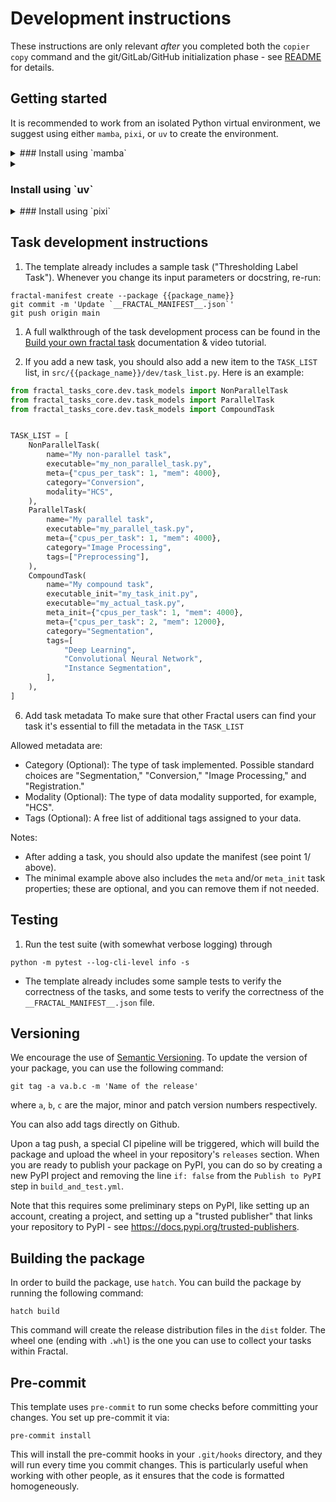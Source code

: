 # Development instructions

These instructions are only relevant *after* you completed both the `copier
copy` command and the git/GitLab/GitHub initialization phase - see
[README](https://github.com/fractal-analytics-platform/fractal-tasks-template#readme)
for details.

## Getting started

It is recommended to work from an isolated Python virtual environment, we suggest using either `mamba`, `pixi`, or `uv` to create the environment.

<details><summary>### Install using `mamba`</summary>

1. `mamba`: You can install it via [miniforge](https://github.com/conda-forge/miniforge).

2. Once you have `mamba` installed, you can create the virtual environment using the following command:

   ```console
   mamba create -n name-env python=3.11
   ```

    Here we used python 3.11 as an example, you can alternatively use `python=3.12` or `python=3.13`.
    In order to use the conda environment, you need to activate it:

    ```console
    mamba activate name-env

    ```

    and once you are done with the environment, you can deactivate it:

    ```console
    mamba deactivate
    ```

    or, simply close the terminal.

3. You can install your package to run it locally as in (run from within your package folder):

    ```console
    python -m pip install -e .
    ```

    this will install only the dependencies needed to run the package. If you want to install the development dependencies (e.g. pytest, hatch), you can run:

    ```console
    python -m pip install -e ".[dev]"
    ```

</details>

<details><summary><h3>Install using `uv`</h3></summary>

The `uv` package is a fast and lightweight alternative to `pip`, which can be used to create isolated Python environments.
`uv` environments are stored in the project and can be easily recreated on different machines.

1. `uv`: You can install it via [uv](https://docs.astral.sh/uv/getting-started/installation/).

</details>

<details><summary>### Install using `pixi`</summary>

Like `uv`, `pixi` is an alternative to `pip` and `conda`, which can be used to create isolated Python environments.
Compared to `uv`, `pixi` allows to create mixes of Pypi, conda, and non-Python dependencies, which can be useful for some tasks.

1. `pixi`: You can install it via [pixi](https://pixi.sh/latest/installation/).

</details>

## Task development instructions

1. The template already includes a sample task ("Thresholding Label Task"). Whenever you change its input parameters or docstring, re-run:

```console
fractal-manifest create --package {{package_name}}
git commit -m 'Update `__FRACTAL_MANIFEST__.json`'
git push origin main
```

1. A full walkthrough of the task development process can be found in the [Build your own fractal task](https://fractal-analytics-platform.github.io/build_your_own_fractal_task/) documentation & video tutorial.

2. If you add a new task, you should also add a new item to the `TASK_LIST`
list, in `src/{{package_name}}/dev/task_list.py`. Here is an example:

```python
from fractal_tasks_core.dev.task_models import NonParallelTask
from fractal_tasks_core.dev.task_models import ParallelTask
from fractal_tasks_core.dev.task_models import CompoundTask


TASK_LIST = [
    NonParallelTask(
        name="My non-parallel task",
        executable="my_non_parallel_task.py",
        meta={"cpus_per_task": 1, "mem": 4000},
        category="Conversion",
        modality="HCS",
    ),
    ParallelTask(
        name="My parallel task",
        executable="my_parallel_task.py",
        meta={"cpus_per_task": 1, "mem": 4000},
        category="Image Processing",
        tags=["Preprocessing"],
    ),
    CompoundTask(
        name="My compound task",
        executable_init="my_task_init.py",
        executable="my_actual_task.py",
        meta_init={"cpus_per_task": 1, "mem": 4000},
        meta={"cpus_per_task": 2, "mem": 12000},
        category="Segmentation",
        tags=[
            "Deep Learning",
            "Convolutional Neural Network",
            "Instance Segmentation",
        ],
    ),
]
```

6. Add task metadata
To make sure that other Fractal users can find your task it's essential to fill the metadata in the `TASK_LIST`

Allowed metadata are:

* Category (Optional): The type of task implemented. Possible standard choices are "Segmentation," "Conversion," "Image Processing," and "Registration."
* Modality (Optional): The type of data modality supported, for example, "HCS".
* Tags (Optional): A free list of additional tags assigned to your data.

Notes:

* After adding a task, you should also update the manifest (see point 1/ above).
* The minimal example above also includes the `meta` and/or `meta_init` task properties; these are optional, and you can remove them if not needed.

## Testing

1. Run the test suite (with somewhat verbose logging) through

```console
python -m pytest --log-cli-level info -s
```

* The template already includes some sample tests to verify the correctness of the tasks, and some tests to verify the correctness of the `__FRACTAL_MANIFEST__.json` file.

## Versioning

We encourage the use of [Semantic Versioning](https://semver.org/).
To update the version of your package, you can use the following command:

```console
git tag -a va.b.c -m 'Name of the release'
```

where `a`, `b`, `c` are the major, minor and patch version numbers respectively.

You can also add tags directly on Github.

Upon a tag push, a special CI pipeline will be triggered, which will build the package and upload the wheel in your repository's `releases` section.
When you are ready to publish your package on PyPI, you can do so by creating a new PyPI project and removing the line `if: false` from the `Publish to PyPI` step in `build_and_test.yml`.

Note that this requires some preliminary steps on PyPI, like setting up an account, creating a project, and setting up a "trusted publisher" that links your repository to PyPI - see <https://docs.pypi.org/trusted-publishers>.

## Building the package

In order to build the package, use `hatch`. You can build the package by running the following command:

```console
hatch build
```

This command will create the release distribution files in the `dist` folder.
The wheel one (ending with `.whl`) is the one you can use to collect your tasks
within Fractal.

## Pre-commit

This template uses `pre-commit` to run some checks before committing your changes. You set up pre-commit it via:

```console
pre-commit install
```

This will install the pre-commit hooks in your `.git/hooks` directory, and they will run every time you commit changes.
This is particularly useful when working with other people, as it ensures that the code is formatted homogeneously.
